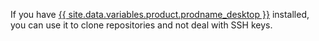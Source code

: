 If you have [{{ site.data.variables.product.prodname_desktop }}](https://desktop.github.com/) installed, you can use it to clone repositories and not deal with SSH keys.
